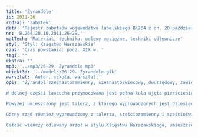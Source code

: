 ```yaml
---
title: 'Żyrandole'
id: 2011-26
rodzaj: 'zabytek'
data: 'Rejestr zabytków województwa lubelskiego B\264 z dn. 20 października 2011 r.'
nr: 'B.264.20.10.2011.26-29.'
matTech: 'Materiał, technika: odlewy mosiężne, techniki odlewnicze'
styl: 'Styl: Księstwo Warszawskie'
czas: 'Czas powstania: pocz. XIX w. '
tagi: ""
ekstra: ""
mp3: '../mp3/26-29. Żyrandole.mp3'
obiekt3d: '../models/26-29. Żyrandole.glb'
warsztat: 'Autor, szkoła, warsztat:'
opis: 'Żyrandol szesnastoramienny, szesnastoświecowy, dwurzędowy, zawieszony na łańcuchu. 

W dolnej części łańcucha przymocowana jest pełna kula ujęta pierścieniami. 

Powyżej umieszczony jest talerz, z którego wyprowadzonych jest dziesięć ramion w kształcie esownic, zdobionych skromną dekoracją w kształcie uschniętych liści, zakończone tulejką z profitką. 

Górny rząd również wyprowadzony z talerza, sześcioramienny i sześcioświecowy, ramiona mają analogiczny kształt jak w dolnym rzędzie. 

Całość wieńczy odlewany orzeł w stylu Księstwa Warszawskiego, umieszczony na trzecim, najmniejszym talerzu.'
---
```




